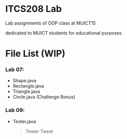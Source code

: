 # ITCS208 Lab
Lab assignments of OOP class at MUICT15

dedicated to MUICT students for educational purposes

# File List (WIP)

### Lab 07:
- Shape.java
- Rectangle.java
- Triangle.java
- Circle.java (Challenge Bonus)

### Lab 09:
- Tester.java
  > Tester
  > Tweet
